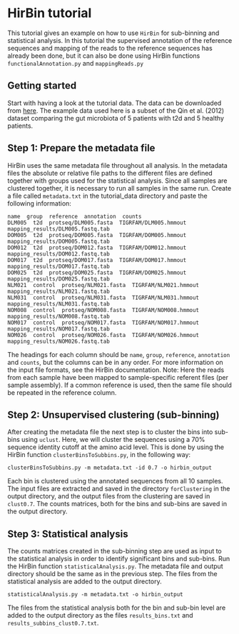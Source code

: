 HirBin tutorial
=======

This tutorial gives an example on how to use `HirBin` for sub-binning and statistical analysis. 
In this tutorial the supervised annotation of the reference sequences and mapping of the reads to the reference sequences has already been done, but it can also be done using HirBin functions `functionalAnnotation.py` and `mappingReads.py`

Getting started
----------------

Start with having a look at the tutorial data. The data can be downloaded from [here](http://bioinformatics.math.chalmers.se/hirbin/data/). The example data used here is a subset of the Qin et al. (2012) dataset comparing the gut microbiota of 5 patients with t2d and 5 healthy patients.


Step 1: Prepare the metadata file
----------------------------------

HirBin uses the same metadata file throughout all analysis. In the metadata files the absolute or relative file paths to the different files are defined together with groups used for the statistical analysis. Since all samples are clustered together, it is necessary to run all samples in the same run. Create a file called `metadata.txt` in the tutorial_data directory and paste the following information:

    name  group  reference  annotation  counts
    DLM005  t2d  protseq/DLM005.fasta  TIGRFAM/DLM005.hmmout  mapping_results/DLM005.fastq.tab
    DOM005  t2d  protseq/DOM005.fasta  TIGRFAM/DOM005.hmmout  mapping_results/DOM005.fastq.tab
    DOM012  t2d  protseq/DOM012.fasta  TIGRFAM/DOM012.hmmout  mapping_results/DOM012.fastq.tab
    DOM017  t2d  protseq/DOM017.fasta  TIGRFAM/DOM017.hmmout  mapping_results/DOM017.fastq.tab
    DOM025  t2d  protseq/DOM025.fasta  TIGRFAM/DOM025.hmmout  mapping_results/DOM025.fastq.tab
    NLM021  control  protseq/NLM021.fasta  TIGRFAM/NLM021.hmmout  mapping_results/NLM021.fastq.tab
    NLM031  control  protseq/NLM031.fasta  TIGRFAM/NLM031.hmmout  mapping_results/NLM031.fastq.tab
    NOM008  control  protseq/NOM008.fasta  TIGRFAM/NOM008.hmmout  mapping_results/NOM008.fastq.tab
    NOM017  control  protseq/NOM017.fasta  TIGRFAM/NOM017.hmmout  mapping_results/NOM017.fastq.tab
    NOM026  control  protseq/NOM026.fasta  TIGRFAM/NOM026.hmmout  mapping_results/NOM026.fastq.tab

The headings for each column should be `name`, `group`, `reference`, `annotation` and `counts`, but the columns can be in any order. For more information on the input file formats, see the HirBin documentation.
Note: Here the reads from each sample have been mapped to sample-specific referent files (per sample assembly). If a common reference is used, then the same file should be repeated in the reference column.

Step 2: Unsupervised clustering (sub-binning)
----------------------------------------------
After creating the metadata file the next step is to cluster the bins into sub-bins using `uclust`. Here, we will cluster the sequences using a 70% sequence identity cutoff at the amino acid level. This is done by using the HirBin function `clusterBinsToSubbins.py`, in the following way:


    clusterBinsToSubbins.py -m metadata.txt -id 0.7 -o hirbin_output
    
Each bin is clustered using the annotated sequences from all 10 samples. The input files are extracted and saved in the directory `forClustering` in the output directory, and the output files from the clustering are saved in `clust0.7`.
The counts matrices, both for the bins and sub-bins are saved in the output directory.

Step 3: Statistical analysis
--------------------------------
The counts matrices created in the sub-binning step are used as input to the statistical analysis in order to identify significant bins and sub-bins.
Run the HirBin function `statisticalAnalysis.py`. The metadata file and output directory should be the same as in the previous step. The files from the statistical analysis are added to the output directory.

    statisticalAnalysis.py -m metadata.txt -o hirbin_output

The files from the statistical analysis both for the bin and sub-bin level are added to the output directory as the files `results_bins.txt` and `results_subbins_clust0.7.txt`.
